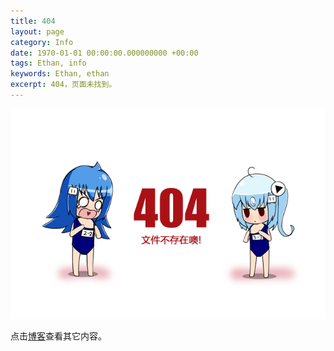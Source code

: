 ```yaml
---
title: 404
layout: page
category: Info
date: 1970-01-01 00:00:00.000000000 +00:00
tags: Ethan, info
keywords: Ethan, ethan
excerpt: 404，页面未找到。
---
```


![404](/assets/siteinfo/404.png)

点击[博客](/#blog)查看其它内容。